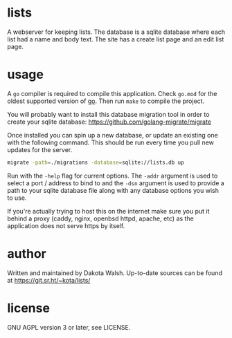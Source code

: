 # lists
A webserver for keeping lists. The database is a sqlite database where each
list had a name and body text. The site has a create list page and an edit list
page.

# usage

A `go` compiler is required to compile this application. Check `go.mod` for the
oldest supported version of [go](https://go.dev/). Then run `make` to compile
the project.

You will probably want to install this database migration tool in order to
create your sqlite database: https://github.com/golang-migrate/migrate

Once installed you can spin up a new database, or update an existing one with
the following command. This should be run every time you pull new updates for
the server.
```sh
migrate -path=./migrations -database=sqlite://lists.db up
```

Run with the `-help` flag for current options. The `-addr` argument is used to
select a port / address to bind to and the `-dsn` argument is used to provide a
path to your sqlite database file along with any database options you wish to
use.

If you're actually trying to host this on the internet make sure you put it
behind a proxy (caddy, nginx, openbsd httpd, apache, etc) as the application
does not serve https by itself.

# author
Written and maintained by Dakota Walsh.
Up-to-date sources can be found at https://git.sr.ht/~kota/lists/

# license
GNU AGPL version 3 or later, see LICENSE.
